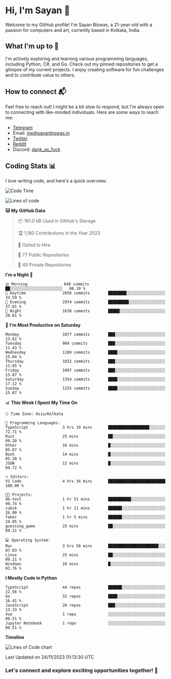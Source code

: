 # Hi, I'm Sayan 👋

Welcome to my GitHub profile! I'm Sayan Biswas, a 21-year-old with a passion for computers and art, currently based in Kolkata, India.

## What I'm up to 🚀

I'm actively exploring and learning various programming languages, including Python, C#, and Go. Check out my pinned repositories to get a glimpse of my current projects. I enjoy creating software for fun challenges and to contribute value to others.

## How to connect 📬

Feel free to reach out! I might be a bit slow to respond, but I'm always open to connecting with like-minded individuals. Here are some ways to reach me:

- [Telegram](https://t.me/dank_as_fuck)
- Email: [me@sayanbiswas.in](mailto:me@sayanbiswas.in)
- [Twitter](https://twitter.com/TheDankDel)
- [Reddit](https://www.reddit.com/user/dank_as_fuck_/)
- Discord: [dank_as_fuck](https://discordapp.com/users/506536929152466945)

## Coding Stats 📊

I love writing code, and here's a quick overview:

<!--START_SECTION:waka-->
![Code Time](http://img.shields.io/badge/Code%20Time-1%2C324%20hrs%2046%20mins-blue)

![Lines of code](https://img.shields.io/badge/From%20Hello%20World%20I%27ve%20Written-6.5%20million%20lines%20of%20code-blue)

**🐱 My GitHub Data** 

> 📦 181.0 kB Used in GitHub's Storage 
 > 
> 🏆 1,180 Contributions in the Year 2023
 > 
> 💼 Opted to Hire
 > 
> 📜 77 Public Repositories 
 > 
> 🔑 49 Private Repositories 
 > 
**I'm a Night 🦉** 

```text
🌞 Morning                648 commits         ██░░░░░░░░░░░░░░░░░░░░░░░   08.19 % 
🌆 Daytime                2656 commits        ████████░░░░░░░░░░░░░░░░░   33.59 % 
🌃 Evening                2974 commits        █████████░░░░░░░░░░░░░░░░   37.61 % 
🌙 Night                  1630 commits        █████░░░░░░░░░░░░░░░░░░░░   20.61 % 
```
📅 **I'm Most Productive on Saturday** 

```text
Monday                   1077 commits        ███░░░░░░░░░░░░░░░░░░░░░░   13.62 % 
Tuesday                  904 commits         ███░░░░░░░░░░░░░░░░░░░░░░   11.43 % 
Wednesday                1189 commits        ████░░░░░░░░░░░░░░░░░░░░░   15.04 % 
Thursday                 1032 commits        ███░░░░░░░░░░░░░░░░░░░░░░   13.05 % 
Friday                   1097 commits        ███░░░░░░░░░░░░░░░░░░░░░░   13.87 % 
Saturday                 1354 commits        ████░░░░░░░░░░░░░░░░░░░░░   17.12 % 
Sunday                   1255 commits        ████░░░░░░░░░░░░░░░░░░░░░   15.87 % 
```


📊 **This Week I Spent My Time On** 

```text
🕑︎ Time Zone: Asia/Kolkata

💬 Programming Languages: 
TypeScript               3 hrs 19 mins       ██████████████████░░░░░░░   72.71 % 
Rust                     25 mins             ██░░░░░░░░░░░░░░░░░░░░░░░   09.20 % 
Other                    16 mins             █░░░░░░░░░░░░░░░░░░░░░░░░   05.87 % 
Bash                     14 mins             █░░░░░░░░░░░░░░░░░░░░░░░░   05.20 % 
JSON                     12 mins             █░░░░░░░░░░░░░░░░░░░░░░░░   04.72 % 

🔥 Editors: 
VS Code                  4 hrs 34 mins       █████████████████████████   100.00 % 

🐱‍💻 Projects: 
db-test                  1 hr 51 mins        ██████████░░░░░░░░░░░░░░░   40.74 % 
cubik                    1 hr 11 mins        ██████░░░░░░░░░░░░░░░░░░░   26.00 % 
faker                    1 hr 5 mins         ██████░░░░░░░░░░░░░░░░░░░   24.05 % 
guessing_game            25 mins             ██░░░░░░░░░░░░░░░░░░░░░░░   09.21 % 

💻 Operating System: 
Mac                      3 hrs 58 mins       ██████████████████████░░░   87.03 % 
Linux                    25 mins             ██░░░░░░░░░░░░░░░░░░░░░░░   09.21 % 
Windows                  10 mins             █░░░░░░░░░░░░░░░░░░░░░░░░   03.76 % 
```

**I Mostly Code in Python** 

```text
TypeScript               44 repos            ██████░░░░░░░░░░░░░░░░░░░   22.56 % 
Go                       32 repos            ████░░░░░░░░░░░░░░░░░░░░░   16.41 % 
JavaScript               26 repos            ███░░░░░░░░░░░░░░░░░░░░░░   13.33 % 
Vue                      1 repo              ░░░░░░░░░░░░░░░░░░░░░░░░░   00.51 % 
Jupyter Notebook         1 repo              ░░░░░░░░░░░░░░░░░░░░░░░░░   00.51 % 
```



**Timeline**

![Lines of Code chart](https://raw.githubusercontent.com/Dank-del/Dank-del/main/assets/bar_graph.png)


 Last Updated on 24/11/2023 01:13:30 UTC
<!--END_SECTION:waka-->

### Let's connect and explore exciting opportunities together! 🚀
